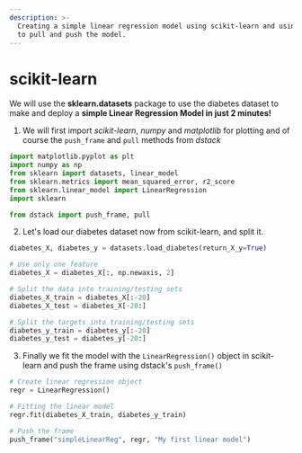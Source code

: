 ```yaml
---
description: >-
  Creating a simple linear regression model using scikit-learn and using dstack
  to pull and push the model.
---
```


# scikit-learn

We will use the **sklearn.datasets** package to use the diabetes dataset to make and deploy a **simple Linear Regression Model in just 2 minutes!**

1. We will first import _scikit-learn_, _numpy_ and _matplotlib_ for plotting and of course the `push_frame` and `pull` methods from _dstack_

```python
import matplotlib.pyplot as plt
import numpy as np
from sklearn import datasets, linear_model
from sklearn.metrics import mean_squared_error, r2_score
from sklearn.linear_model import LinearRegression
import sklearn

from dstack import push_frame, pull
```

2. Let's load our diabetes dataset now from scikit-learn, and split it.

```python
diabetes_X, diabetes_y = datasets.load_diabetes(return_X_y=True)

# Use only one feature
diabetes_X = diabetes_X[:, np.newaxis, 2]

# Split the data into training/testing sets
diabetes_X_train = diabetes_X[:-20]
diabetes_X_test = diabetes_X[-20:]

# Split the targets into training/testing sets
diabetes_y_train = diabetes_y[:-20]
diabetes_y_test = diabetes_y[-20:]

```

3. Finally we fit the model with the `LinearRegression()` object in scikit-learn and push the frame using dstack's `push_frame()`

```python
# Create linear regression object
regr = LinearRegression()

# Fitting the linear model
regr.fit(diabetes_X_train, diabetes_y_train)

# Push the frame
push_frame("simpleLinearReg", regr, "My first linear model")
```

